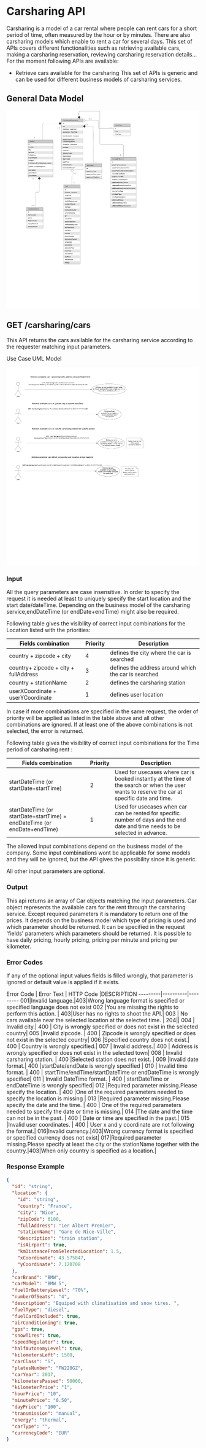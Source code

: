 # Carsharing API

Carsharing is a model of a car rental where people can rent cars for a short period of time, often measured by the hour or by minutes. There are also carsharing models which enable to rent a car for several days.
This set of APIs covers different functionalities such as retrieving available cars, making a carsharing reservation,
reviewing carsharing reservation details...
For the moment following APIs are available:
- Retrieve cars available for the carsharing
This set of APIs is generic and can be used for different business models of carsharing services.
## General Data Model

![CarsharingDataModel](../assets/images/DataModel.png)
## GET /carsharing/cars

This API returns the cars available for the carsharing service according to the requester matching input parameters.

Use Case UML Model

![SearchCars](../assets/images/SearchCars-UseCases.png)

### Input
All the query parameters are case insensitive.
In order to specify the request it is needed at least to uniquely specify the start location and the start date/dateTime.
Depending on the business model of the carsharing service,endDateTime (or endDate+endTime) might also be required.

Following table gives the visibility of correct input combinations for the Location listed with the priorities:


Fields combination | Priority |Description
---------|----------|---------
 country + zipcode + city | 4 |defines the city where the car is searched
 country+ zipcode + city + fullAddress | 3|defines the address around which the car is searched
 country + stationName | 2 | defines the carsharing station
 userXCoordinate + userYCoordinate | 1 |defines user location 

In case if more combinations are specified in the same request, the order of priority will be applied as listed in the table above and all other combinations are ignored.
If at least one of the above combinations is not selected, the error is returned.

Following table gives the visibility of correct input combinations for the Time period of carsharing rent :

Fields combination | Priority | Description
---------|----------|---------
 startDateTime (or startDate+startTime) | 2 | Used for usecases where car is booked instantly at the time of the search or when the user wants to reserve the car at specific date and time.
startDateTime (or startDate+startTime) + endDateTime (or endDate+endTime) | 1 | Used for usecases when car can be rented for specific number of days and the end date and time needs to be selected in advance.

 The allowed input combinations depend on the business model of the company. Some input combinations wont be applicable for some models and they will be ignored, but the API gives the possibility since it is generic.

 All other input parameters are optional.
### Output
This api returns an array of Car objects matching the input parameters.
Car object represents the available cars for the rent through the carsharing service. Except required parameters it is mandatory to return one of the prices. It depends on the business model which type of pricing is used and which parameter should be returned. It can be specified in the request 'fields' parameters which parameters should be returned. It is possible to have daily pricing, hourly pricing, pricing per minute and pricing per kilometer.
### Error Codes
If any of the optional input values fields is filled wrongly, that parameter is ignored or default value is applied if it exists.

Error Code | Error Text | HTTP Code |DESCRIPTION
---------|----------|---------
001|Invalid language.|403|Wrong language format is specified or specified language does not exist
 002 |You are missing the rights to perform this action. | 403|User has no rights to shoot the API.|
 003 | No cars available near the selected location at the selected time. | 204||
 004 | Invalid city.| 400 |  City is wrongly specified or does not exist in the selected country| 
   005 |Invalid zipcode. | 400 |  Zipcode is wrongly specified or does not exist in the selected country| 
   006 |Specified country does not exist.| 400 | Country is wrongly specified.| 
   007 | Invalid address.| 400 |  Address is wrongly specified or does not exist in the selected town| 
   008 | Invalid carsharing station. | 400 |Selected station does not exist.  | 
  009 |Invalid date format.| 400 |startDate/endDate is wrongly specified | 
 010 | Invalid time format. | 400 | startTime/endTime/startDateTime or endDateTime is wrongly specified|
 011 | Invalid DateTime format. | 400 | startDateTime or endDateTime is wrongly specified| 
 012 |Required parameter missing.Please specify the location. | 400 |One of the required parameters needed to specify the location is missing | 
 013 |Required parameter missing.Please specify the date and the time.  | 400 | One of the required parameters needed to specify the date or time is missing.| 
 014 |The date and the time can not be in the past.  | 400 | Date or time are specified in the past.| 
 015 |Invalid user coordinates. | 400 | User x and y coordinate are not following the format.| 
016|Invalid currency.|403|Wrong currency format is specified or specified currency does not exist|
017|Required parameter missing.Please specify at least the city or the stationName together with the country.|403|When only country is specified as a location.|


### Response Example

```json
{
  "id": "string",
  "location": {
    "id": "string",
    "country": "France",
    "city": "Nice",
    "zipCode": 6100,
    "fullAddress": "1er Albert Premier",
    "stationName": "Gare de Nice-Ville",
    "description": "train station",
    "isAirport": true,
    "kmDistanceFromSelectedLocation": 1.5,
    "xCoordinate": 43.575847,
    "yCoordinate": 7.120708
  },
  "carBrand": "BMW",
  "carModel": "BMW 5",
  "fuelOrBatteryLevel": "70%",
  "numberOfSeats": "4",
  "description": "Equiped with climatisation and snow tires. ",
  "fuelType": "diesel",
  "fuelCardIncluded": true,
  "airConditioning": true,
  "gps": true,
  "snowTires": true,
  "speedRegulator": true,
  "halfAutonomyLevel": true,
  "kilometersLeft": 1500,
  "carClass": "S",
  "platesNumber": "FW228GZ",
  "carYear": 2017,
  "kilometersPassed": 50000,
  "kilometerPrice": "1",
  "hourPrice": "10",
  "minutePrice": "0.50",
  "dayPrice": "100",
  "transmission": "manual",
  "energy": "thermal",
  "carType": "",
  "currencyCode": "EUR"
}
```
